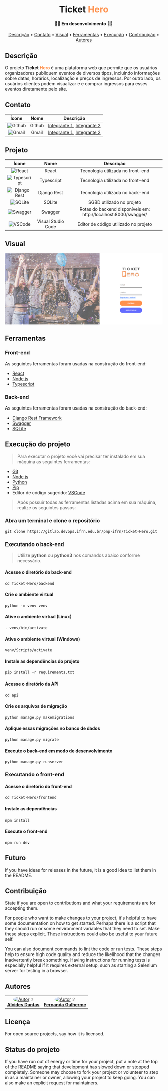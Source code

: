 <h1 align="center" style="font-weight:bold">Ticket <span style="color: #FF914D">Hero</span></h4>
<h4 align="center"> 👨‍💻 Em desenvolvimento 👩‍💻 </h4>
<p align="center">
 <a href="#descrição">Descrição</a> •
 <a href="#contato">Contato</a> • 
 <a href="#visual">Visual</a> •
 <a href="#ferramentas">Ferramentas</a> •
 <a href="#execução-do-projeto">Execução</a> •
 <a href="#contribuição">Contribuição</a> •
 <a href="#autores">Autores</a>
</p>

## Descrição
O projeto <span style = "font-weight: bold"> Ticket <span style="color: #FF914D"> Hero </span> </span> é uma plataforma web que permite que os usuários organizadores publiquem eventos de diversos tipos, incluindo informações sobre datas, horários, localização e preços de ingressos. Por outro lado, os usuários clientes podem visualizar e e comprar ingressos para esses eventos diretamente pelo site.

## Contato
| Ícone                |  Nome             |          Descrição  |  
| :-----------------: | :-----------------: | :-----------------: |
![Github](https://img.shields.io/badge/GitHub-100000?style=for-the-badge&logo=github&logoColor=white) |  Github  | [Integrante 1](https://github.com/alcides07), [Integrante 2](https://github.com/Fernanda154) 
![Gmail](https://img.shields.io/badge/Gmail-D14836?style=for-the-badge&logo=gmail&logoColor=white) |  Gmail  | <a href="mailto:alcidesdantasdj@gmail.com"> Integrante 1</a>, <a href="mailto:eufernandagui154@hotmail.com"> Integrante 2 </a> 

## Projeto
| Ícone                |  Nome             |          Descrição  |  
| :-----------------: | :-----------------: | :-----------------: |
|  ![React](https://img.shields.io/badge/React-20232A?style=for-the-badge&logo=react&logoColor=61DAFB) |  React |  Tecnologia utilizada no front-end | 
|  ![Typescript](https://img.shields.io/badge/TypeScript-007ACC?style=for-the-badge&logo=typescript&logoColor=white) |  Typescript |  Tecnologia utilizada no front-end | 
|  ![Django Rest](https://img.shields.io/badge/django%20rest-ff1709?style=for-the-badge&logo=django&logoColor=white) |  Django Rest |  Tecnologia utilizada no back-end | 
|  ![SQLite](https://img.shields.io/badge/SQLite-07405E?style=for-the-badge&logo=sqlite&logoColor=white) |  SQLite |  SGBD utilizado no projeto | 
|  ![Swagger](https://img.shields.io/badge/Swagger-85EA2D?style=for-the-badge&logo=Swagger&logoColor=white) |  Swagger |  Rotas do backend disponíveis em: http://localhost:8000/swagger/ | 
|  ![VSCode](https://img.shields.io/badge/VSCode-0078D4?style=for-the-badge&logo=visual%20studio%20code&logoColor=white) |  Visual Studio Code |  Editor de código utilizado no projeto | 

## Visual
![Login](./images/login.png)

## Ferramentas

### Front-end
As seguintes ferramentas foram usadas na construção do front-end:

- [React](https://pt-br.reactjs.org/)
- [Node.js](https://nodejs.org/en/)
- [Typescript](https://www.typescriptlang.org/)

### Back-end
As seguintes ferramentas foram usadas na construção do back-end:

- [Django Rest Framework](https://www.django-rest-framework.org/)
- [Swagger](https://swagger.io/)
- [SQLite](https://www.sqlite.org/)

## Execução do projeto
> Para executar o projeto você vai precisar ter instalado em sua máquina as seguintes ferramentas:
- [Git](https://git-scm.com)
- [Node.js](https://nodejs.org/en/)
- [Python](https://www.python.org/)
- [Pip](https://pypi.org/project/pip/)
- Editor de código sugerido: [VSCode](https://code.visualstudio.com/)

> Após possuir todas as ferramentas listadas acima em sua máquina, realize os seguintes passos:

### Abra um terminal e clone o repositório
```
git clone https://gitlab.devops.ifrn.edu.br/pnp-ifrn/Ticket-Hero.git
```

### Executando o back-end
> Utilize **python** ou **python3** nos comandos abaixo conforme necessário.

#### Acesse o diretório do back-end
```
cd Ticket-Hero/backend
```

#### Crie o ambiente virtual
```
python -m venv venv
```

#### Ative o ambiente virtual (Linux)
```
. venv/bin/activate
```

#### Ative o ambiente virtual (Windows)
```
venv/Scripts/activate
```

#### Instale as dependências do projeto
```
pip install -r requirements.txt
```

#### Acesse o diretório da API
```
cd api
```

#### Crie os arquivos de migração
```
python manage.py makemigrations
```

#### Aplique essas migrações no banco de dados
```
python manage.py migrate
```

#### Execute o back-end em modo de desenvolvimento
```
python manage.py runserver
```

### Executando o front-end
#### Acesse o diretório do front-end
```
cd Ticket-Hero/frontend
```

#### Instale as dependências
```
npm install
```

#### Execute o front-end
```
npm run dev
```

## Futuro
If you have ideas for releases in the future, it is a good idea to list them in the README.

## Contribuição
State if you are open to contributions and what your requirements are for accepting them.

For people who want to make changes to your project, it's helpful to have some documentation on how to get started. Perhaps there is a script that they should run or some environment variables that they need to set. Make these steps explicit. These instructions could also be useful to your future self.

You can also document commands to lint the code or run tests. These steps help to ensure high code quality and reduce the likelihood that the changes inadvertently break something. Having instructions for running tests is especially helpful if it requires external setup, such as starting a Selenium server for testing in a browser.

## Autores
<table style>
  <tr>
    <td align="center"><a href="https://github.com/alcides07">
        <img style="border-radius: 50%;" src="https://avatars.githubusercontent.com/alcides07" width="100px;" alt="Autor 1"/>
        <br />
        <a href="https://github.com/alcides07"><b>Alcides Dantas</b></a>
    </td>
    <td align="center"><a href="https://github.com/diogoodiego">
        <img style="border-radius: 50%;" src="https://avatars.githubusercontent.com/Fernanda154" width="100px;" alt="Autor 2"/>
        <br />
        <a href="https://github.com/Fernanda154"><b>Fernanda Gulherme</b></a>
    </td>
  </tr>
</table>

## Licença
For open source projects, say how it is licensed.

## Status do projeto
If you have run out of energy or time for your project, put a note at the top of the README saying that development has slowed down or stopped completely. Someone may choose to fork your project or volunteer to step in as a maintainer or owner, allowing your project to keep going. You can also make an explicit request for   maintainers.